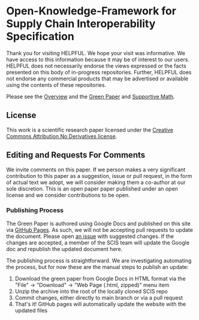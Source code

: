 # Open-Knowledge-Framework for Supply Chain Interoperability Specification

Thank you for visiting HELPFUL. We hope your visit was informative. We have access to this information because it may be of interest to our users. HELPFUL does not necessarily endorse the views expressed or the facts presented on this body of in-progress repositories. Further, HELPFUL does not endorse any commercial products that may be advertised or available using the contents of these repositories.

Please see the [Overview](/overview.md) and the [Green Paper](https://helpfulengineering.github.io/OKF-SCIS/green-paper.html)
and [Supportive Math](https://helpfulengineering.github.io/OKF-SCIS/supportive-math/MathematicalDescriptionofSupplyChainInteroper.html).

## License

This work is a scientific research paper licensed under the [Creative Commons Attribution No Derivatives license](https://creativecommons.org/licenses/by-nd/4.0/legalcode).

## Editing and Requests For Comments

We invite comments on this paper. If we person makes a very significant contribution to this paper as a suggestion, issue or pull request, in the form of actual text we adopt, we will consider making them a co-author at our sole discretion.
This is an open paper paper published under an open license and we consider contributions to be open.

### Publishing Process

The Green Paper is authored using Google Docs and published on this site via [GitHub Pages](https://pages.github.com/).
As such, we will not be accepting pull requests to update the document.
Please open [an issue](https://github.com/helpfulengineering/OKF-SCIS/issues) with suggested changes.
If the changes are accepted, a member of the SCIS team will update the Google doc and republish the updated document here.

The publishing process is straightforward.
We are investigating automating the process, but for now these are the manual steps to publish an update:

1. Download the green paper from Google Docs in HTML format via the "File" -> "Download" -> "Web Page (.html, zipped)" menu item
2. Unzip the archive into the root of the locally cloned SCIS repo
3. Commit changes, either directly to main branch or via a pull request
4. That's it! GitHub pages will automatically update the website with the updated files
